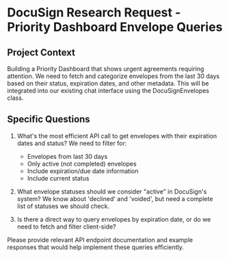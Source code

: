 # DocuSign Research Request - Priority Dashboard Envelope Queries

## Project Context
Building a Priority Dashboard that shows urgent agreements requiring attention. We need to fetch and categorize envelopes from the last 30 days based on their status, expiration dates, and other metadata. This will be integrated into our existing chat interface using the DocuSignEnvelopes class.

## Specific Questions

1. What's the most efficient API call to get envelopes with their expiration dates and status? We need to filter for:
   - Envelopes from last 30 days
   - Only active (not completed) envelopes
   - Include expiration/due date information
   - Include current status

2. What envelope statuses should we consider "active" in DocuSign's system? We know about 'declined' and 'voided', but need a complete list of statuses we should check.

3. Is there a direct way to query envelopes by expiration date, or do we need to fetch and filter client-side?

Please provide relevant API endpoint documentation and example responses that would help implement these queries efficiently. 